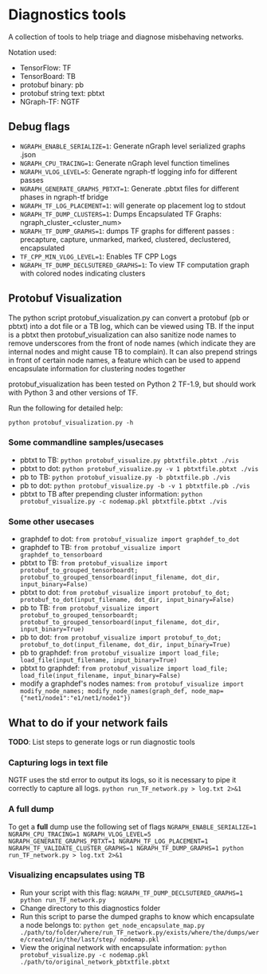 # Diagnostics tools

A collection of tools to help triage and diagnose misbehaving networks.

Notation used:
* TensorFlow: TF
* TensorBoard: TB
* protobuf binary: pb
* protobuf string text: pbtxt
* NGraph-TF: NGTF

## Debug flags
* ```NGRAPH_ENABLE_SERIALIZE=1```: Generate nGraph level serialized graphs .json
* ```NGRAPH_CPU_TRACING=1```: Generate nGraph level function timelines
* ```NGRAPH_VLOG_LEVEL=5```: Generate ngraph-tf logging info for different passes
* ```NGRAPH_GENERATE_GRAPHS_PBTXT=1```: Generate .pbtxt files for different phases in ngraph-tf bridge
* ```NGRAPH_TF_LOG_PLACEMENT=1```: will generate op placement log to stdout
* ```NGRAPH_TF_DUMP_CLUSTERS=1```: Dumps Encapsulated TF Graphs: ngraph_cluster_<cluster_num>
* ```NGRAPH_TF_DUMP_GRAPHS=1```: dumps TF graphs for different passes : precapture, capture, unmarked, marked, clustered, declustered, encapsulated
* ```TF_CPP_MIN_VLOG_LEVEL=1```: Enables TF CPP Logs 
* ```NGRAPH_TF_DUMP_DECLSUTERED_GRAPHS=1```: To view TF computation graph with colored nodes indicating clusters

## Protobuf Visualization
The python script protobuf_visualization.py can convert a protobuf (pb or pbtxt) into a dot file or a TB log, which can be viewed using TB. If the input is a pbtxt then protobuf_visualization can also sanitize node names to remove underscores from the front of node names (which indicate they are internal nodes and might cause TB to complain). It can also prepend strings in front of certain node names, a feature which can be used  to append encapsulate information for clustering nodes together

protobuf_visualization has been tested on Python 2 TF-1.9, but should work with Python 3 and other versions of TF.

Run the following for detailed help:
```
python protobuf_visualization.py -h
```

### Some commandline samples/usecases

* pbtxt to TB: ```python protobuf_visualize.py pbtxtfile.pbtxt ./vis```
* pbtxt to dot: ```python protobuf_visualize.py -v 1 pbtxtfile.pbtxt ./vis```
* pb to TB: ```python protobuf_visualize.py -b pbtxtfile.pb ./vis```
* pb to dot: ```python protobuf_visualize.py -b -v 1 pbtxtfile.pb ./vis```
* pbtxt to TB after prepending cluster information: ```python protobuf_visualize.py -c nodemap.pkl pbtxtfile.pbtxt ./vis```


### Some other usecases
* graphdef to dot: ```from protobuf_visualize import graphdef_to_dot```
* graphdef to TB: ```from protobuf_visualize import graphdef_to_tensorboard```
* pbtxt to TB: ```from protobuf_visualize import protobuf_to_grouped_tensorboardt; protobuf_to_grouped_tensorboard(input_filename, dot_dir, input_binary=False)```
* pbtxt to dot: ```from protobuf_visualize import protobuf_to_dot; protobuf_to_dot(input_filename, dot_dir, input_binary=False)```
* pb to TB: ```from protobuf_visualize import protobuf_to_grouped_tensorboardt; protobuf_to_grouped_tensorboard(input_filename, dot_dir, input_binary=True)```
* pb to dot: ```from protobuf_visualize import protobuf_to_dot; protobuf_to_dot(input_filename, dot_dir, input_binary=True)```
* pb to graphdef: ```from protobuf_visualize import load_file; load_file(input_filename, input_binary=True)```
* pbtxt to graphdef: ```from protobuf_visualize import load_file; load_file(input_filename, input_binary=False)```
* modify a graphdef's nodes names: ```from protobuf_visualize import modify_node_names; modify_node_names(graph_def, node_map={"net1/node1":"e1/net1/node1"})```


## What to do if your network fails
**TODO**: List steps to generate logs or run diagnostic tools

### Capturing logs in text file
NGTF uses the std error to output its logs, so it is necessary to pipe it correctly to capture all logs.
```python run_TF_network.py > log.txt 2>&1```

### A full dump
To get a **full** dump use the following set of flags
```NGRAPH_ENABLE_SERIALIZE=1 NGRAPH_CPU_TRACING=1 NGRAPH_VLOG_LEVEL=5 NGRAPH_GENERATE_GRAPHS_PBTXT=1 NGRAPH_TF_LOG_PLACEMENT=1 NGRAPH_TF_VALIDATE_CLUSTER_GRAPHS=1 NGRAPH_TF_DUMP_GRAPHS=1 python run_TF_network.py > log.txt 2>&1```

### Visualizing encapsulates using TB
* Run your script with this flag: ```NGRAPH_TF_DUMP_DECLSUTERED_GRAPHS=1 python run_TF_network.py```
* Change directory to this diagnostics folder
* Run this script to parse the dumped graphs to know which encapsulate a node belongs to: ```python get_node_encapsulate_map.py ./path/to/folder/where/run_TF_network.py/exists/where/the/dumps/were/created/in/the/last/step/ nodemap.pkl```
* View the original network with encapsulate information: ```python protobuf_visualize.py -c nodemap.pkl ./path/to/original_network_pbtxtfile.pbtxt```
